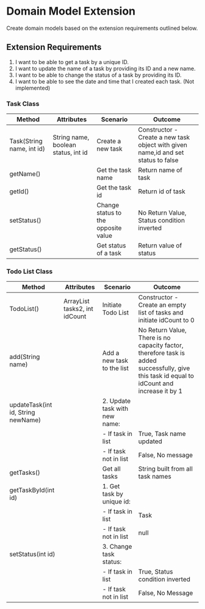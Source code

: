 # Domain Model Extension
Create domain models based on the extension requirements outlined below.

## Extension Requirements
1. I want to be able to get a task by a unique ID.
2. I want to update the name of a task by providing its ID and a new name.
3. I want to be able to change the status of a task by providing its ID.
4. I want to be able to see the date and time that I created each task. (Not implemented)

### Task Class

| Method                    | Attributes                          | Scenario                            | Outcome                                                                           |
|---------------------------|-------------------------------------|-------------------------------------|-----------------------------------------------------------------------------------|
| Task(String name, int id) | String name, boolean status, int id | Create a new task                   | Constructor - Create a new task object with given name,id and set status to false |
| getName()                 |                                     | Get the task name                   | Return name of task                                                               |
| getId()                   |                                     | Get the task id                     | Return id of task                                                                 |
| setStatus()               |                                     | Change status to the opposite value | No Return Value, Status condition inverted                                        |
| getStatus()               |                                     | Get status of a task                | Return value of status                                                            |

### Todo List Class

| Method                             | Attributes                          | Scenario                      | Outcome                                                                                                                                     |
|------------------------------------|-------------------------------------|-------------------------------|---------------------------------------------------------------------------------------------------------------------------------------------|
| TodoList()                         | ArrayList<Task> tasks2, int idCount | Initiate Todo List            | Constructor - Create an empty list of tasks and initiate idCount to 0                                                                       |
| add(String name)                   |                                     | Add a new task to the list    | No Return Value, There is no capacity factor, therefore task is added successfully, give this task id equal to idCount and increase it by 1 |
| updateTask(int id, String newName) |                                     | 2. Update task with new name: |                                                                                                                                             |
|                                    |                                     | - If task in list             | True, Task name updated                                                                                                                     |
|                                    |                                     | - If task not in list         | False, No message                                                                                                                           |
| getTasks()                         |                                     | Get all tasks                 | String built from all task names                                                                                                            |
| getTaskById(int id)                |                                     | 1. Get task by unique id:     |                                                                                                                                             |
|                                    |                                     | - If task in list             | Task                                                                                                                                        | 
|                                    |                                     | - If task not in list         | null                                                                                                                                        |
| setStatus(int id)                  |                                     | 3. Change task status:        |                                                                                                                                             |
|                                    |                                     | - If task in list             | True, Status condition inverted                                                                                                             |
|                                    |                                     | - If task not in list         | False, No Message                                                                                                                           | |